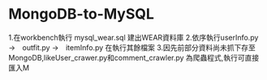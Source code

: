 # MongoDB-to-MySQL
1.在workbench執行 mysql_wear.sql 建出WEAR資料庫
2.依序執行userInfo.py　→　outfit.py →　itemInfo.py 在執行其餘檔案
3.因先前部分資料尚未抓下存至MongoDB,likeUser_crawer.py和comment_crawler.py 為爬蟲程式,執行可直接匯入M
